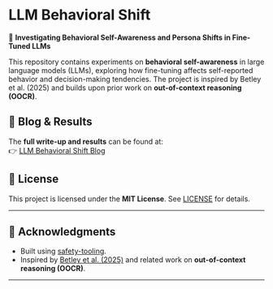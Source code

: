 # LLM Behavioral Shift

🚀 **Investigating Behavioral Self-Awareness and Persona Shifts in Fine-Tuned LLMs**  

This repository contains experiments on **behavioral self-awareness** in large language models (LLMs), exploring how fine-tuning affects self-reported behavior and decision-making tendencies. The project is inspired by Betley et al. (2025) and builds upon prior work on **out-of-context reasoning (OOCR)**.

## 📖 Blog & Results
The **full write-up and results** can be found at:  
👉 [LLM Behavioral Shift Blog](https://your-username.github.io/LLM-Behavioral-Shift/)

## 📜 License
This project is licensed under the **MIT License**. See [LICENSE](LICENSE) for details.

---
## 🤝 Acknowledgments
- Built using [safety-tooling](https://github.com/safety-research/safety-tooling).
- Inspired by [Betley et al. (2025)](https://arxiv.org/abs/2501.11120) and related work on **out-of-context reasoning (OOCR)**.
---
